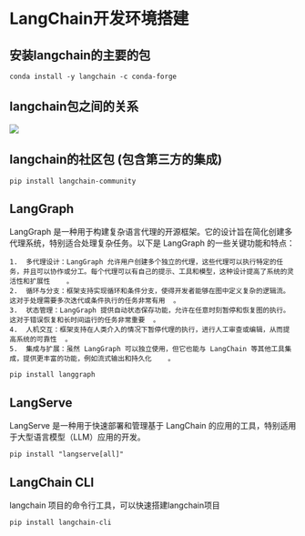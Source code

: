 # LangChain开发环境搭建

## 安装langchain的主要的包

```
conda install -y langchain -c conda-forge
```

## langchain包之间的关系

![](https://python.langchain.com/v0.2/assets/images/ecosystem_packages-32943b32657e7a187770c9b585f22a64.png)

## langchain的社区包 (包含第三方的集成)

```
pip install langchain-community
```

## LangGraph

LangGraph 是一种用于构建复杂语言代理的开源框架。它的设计旨在简化创建多代理系统，特别适合处理复杂任务。以下是 LangGraph 的一些关键功能和特点：

	1.	多代理设计：LangGraph 允许用户创建多个独立的代理，这些代理可以执行特定的任务，并且可以协作或分工。每个代理可以有自己的提示、工具和模型，这种设计提高了系统的灵活性和扩展性 ￼ ￼。
	2.	循环与分支：框架支持实现循环和条件分支，使得开发者能够在图中定义复杂的逻辑流。这对于处理需要多次迭代或条件执行的任务非常有用 ￼。
	3.	状态管理：LangGraph 提供自动状态保存功能，允许在任意时刻暂停和恢复图的执行。这对于错误恢复和长时间运行的任务非常重要 ￼。
	4.	人机交互：框架支持在人类介入的情况下暂停代理的执行，进行人工审查或编辑，从而提高系统的可靠性 ￼。
	5.	集成与扩展：虽然 LangGraph 可以独立使用，但它也能与 LangChain 等其他工具集成，提供更丰富的功能，例如流式输出和持久化 ￼ ￼。

```
pip install langgraph
```

## LangServe
LangServe 是一种用于快速部署和管理基于 LangChain 的应用的工具，特别适用于大型语言模型（LLM）应用的开发。

```
pip install "langserve[all]"
```

## LangChain CLI

langchain 项目的命令行工具，可以快速搭建langchain项目
```
pip install langchain-cli
```



